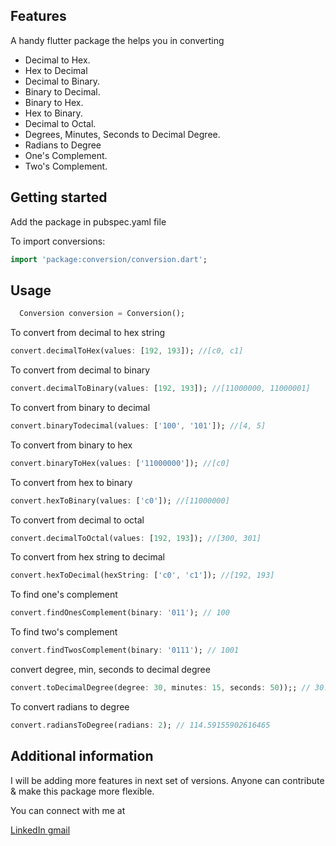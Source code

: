 <!--
This README describes the package. If you publish this package to pub.dev,
this README's contents appear on the landing page for your package.

For information about how to write a good package README, see the guide for
[writing package pages](https://dart.dev/guides/libraries/writing-package-pages).

For general information about developing packages, see the Dart guide for
[creating packages](https://dart.dev/guides/libraries/create-library-packages)
and the Flutter guide for
[developing packages and plugins](https://flutter.dev/developing-packages).
-->


## Features

A handy flutter package the helps you in converting 
 * Decimal to Hex.
 * Hex to Decimal
 * Decimal to Binary.
 * Binary to Decimal.
 * Binary to Hex.
 * Hex to Binary.
 * Decimal to Octal.
 * Degrees, Minutes, Seconds to Decimal Degree.
 * Radians to Degree
 * One's Complement.
 * Two's Complement.


## Getting started

Add the package in pubspec.yaml file 

To import conversions:

```dart 
import 'package:conversion/conversion.dart';
```

## Usage


```dart
  Conversion conversion = Conversion();
```

To convert from decimal to hex string
```dart
convert.decimalToHex(values: [192, 193]); //[c0, c1]
```

To convert from decimal to binary
```dart
convert.decimalToBinary(values: [192, 193]); //[11000000, 11000001]
```

To convert from binary to decimal
```dart
convert.binaryTodecimal(values: ['100', '101']); //[4, 5]
```

To convert from binary to hex
```dart
convert.binaryToHex(values: ['11000000']); //[c0]
```

To convert from hex to binary
```dart
convert.hexToBinary(values: ['c0']); //[11000000]
```

To convert from decimal to octal
```dart
convert.decimalToOctal(values: [192, 193]); //[300, 301]
```

To convert from hex string to decimal
```dart
convert.hexToDecimal(hexString: ['c0', 'c1']); //[192, 193]
```

To find one's complement 
```dart
convert.findOnesComplement(binary: '011'); // 100
```

To find two's complement 
```dart
convert.findTwosComplement(binary: '0111'); // 1001
```
convert degree, min, seconds to decimal degree
```dart
convert.toDecimalDegree(degree: 30, minutes: 15, seconds: 50));; // 30.26388888888889
```
To convert radians to degree
```dart
convert.radiansToDegree(radians: 2); // 114.59155902616465
```



## Additional information

I will be adding more features in next set of versions. 
Anyone can contribute & make this package more flexible.

You can connect with me at 
<div id="badges">
  <a href="https://www.linkedin.com/in/karthik-m-68374a170/">
  LinkedIn
  </a>
  
  <a href="mkarthik556@gmail.com">
  gmail
  </a>
  </div>

